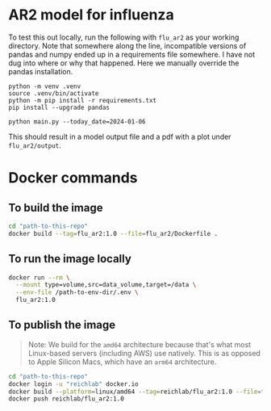 # AR2 model for influenza

To test this out locally, run the following with `flu_ar2` as your working directory.  Note that somewhere along the line, incompatible versions of pandas and numpy ended up in a requirements file somewhere.  I have not dug into where or why that happened.  Here we manually override the pandas installation.

```
python -m venv .venv
source .venv/bin/activate
python -m pip install -r requirements.txt
pip install --upgrade pandas

python main.py --today_date=2024-01-06
```

This should result in a model output file and a pdf with a plot under `flu_ar2/output`.

# Docker commands

## To build the image

```bash
cd "path-to-this-repo"
docker build --tag=flu_ar2:1.0 --file=flu_ar2/Dockerfile .
```

## To run the image locally

```bash
docker run --rm \
  --mount type=volume,src=data_volume,target=/data \
  --env-file /path-to-env-dir/.env \
  flu_ar2:1.0
```

## To publish the image

> Note: We build for the `amd64` architecture because that's what most Linux-based servers (including AWS) use natively. This is as opposed to Apple Silicon Macs, which have an `arm64` architecture.

```bash
cd "path-to-this-repo"
docker login -u "reichlab" docker.io
docker build --platform=linux/amd64 --tag=reichlab/flu_ar2:1.0 --file=flu_ar2/Dockerfile .
docker push reichlab/flu_ar2:1.0
```
